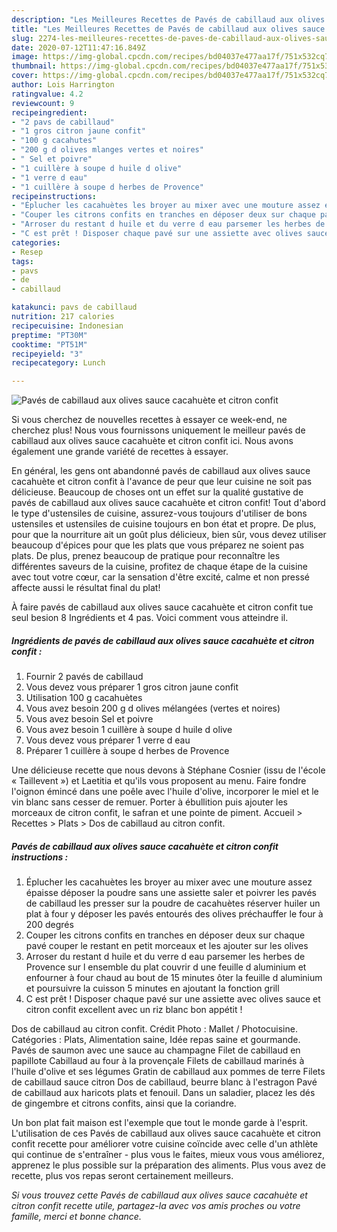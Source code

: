 ```yaml
---
description: "Les Meilleures Recettes de Pavés de cabillaud aux olives sauce cacahuète et citron confit"
title: "Les Meilleures Recettes de Pavés de cabillaud aux olives sauce cacahuète et citron confit"
slug: 2274-les-meilleures-recettes-de-paves-de-cabillaud-aux-olives-sauce-cacahuete-et-citron-confit
date: 2020-07-12T11:47:16.849Z
image: https://img-global.cpcdn.com/recipes/bd04037e477aa17f/751x532cq70/paves-de-cabillaud-aux-olives-sauce-cacahuete-et-citron-confit-photo-principale-de-la-recette.jpg
thumbnail: https://img-global.cpcdn.com/recipes/bd04037e477aa17f/751x532cq70/paves-de-cabillaud-aux-olives-sauce-cacahuete-et-citron-confit-photo-principale-de-la-recette.jpg
cover: https://img-global.cpcdn.com/recipes/bd04037e477aa17f/751x532cq70/paves-de-cabillaud-aux-olives-sauce-cacahuete-et-citron-confit-photo-principale-de-la-recette.jpg
author: Lois Harrington
ratingvalue: 4.2
reviewcount: 9
recipeingredient:
- "2 pavs de cabillaud"
- "1 gros citron jaune confit"
- "100 g cacahutes"
- "200 g d olives mlanges vertes et noires"
- " Sel et poivre"
- "1 cuillère à soupe d huile d olive"
- "1 verre d eau"
- "1 cuillère à soupe d herbes de Provence"
recipeinstructions:
- "Éplucher les cacahuètes les broyer au mixer avec une mouture assez épaisse déposer la poudre sans une assiette saler et poivrer les pavés de cabillaud les presser sur la poudre de cacahuètes réserver huiler un plat à four y déposer les pavés entourés des olives préchauffer le four à 200 degrés"
- "Couper les citrons confits en tranches en déposer deux sur chaque pavé couper le restant en petit morceaux et les ajouter sur les olives"
- "Arroser du restant d huile et du verre d eau parsemer les herbes de Provence sur l ensemble du plat couvrir d une feuille d aluminium et enfourner à four chaud au bout de 15 minutes ôter la feuille d aluminium et poursuivre la cuisson 5 minutes en ajoutant la fonction grill"
- "C est prêt ! Disposer chaque pavé sur une assiette avec olives sauce et citron confit excellent avec un riz blanc bon appétit !"
categories:
- Resep
tags:
- pavs
- de
- cabillaud

katakunci: pavs de cabillaud 
nutrition: 217 calories
recipecuisine: Indonesian
preptime: "PT30M"
cooktime: "PT51M"
recipeyield: "3"
recipecategory: Lunch

---
```



![Pavés de cabillaud aux olives sauce cacahuète et citron confit](https://img-global.cpcdn.com/recipes/bd04037e477aa17f/751x532cq70/paves-de-cabillaud-aux-olives-sauce-cacahuete-et-citron-confit-photo-principale-de-la-recette.jpg)

Si vous cherchez de nouvelles recettes à essayer ce week-end, ne cherchez plus! Nous vous fournissons uniquement le meilleur pavés de cabillaud aux olives sauce cacahuète et citron confit ici. Nous avons également une grande variété de recettes à essayer.

En général, les gens ont abandonné pavés de cabillaud aux olives sauce cacahuète et citron confit à l'avance de peur que leur cuisine ne soit pas délicieuse. Beaucoup de choses ont un effet sur la qualité gustative de pavés de cabillaud aux olives sauce cacahuète et citron confit! Tout d'abord le type d'ustensiles de cuisine, assurez-vous toujours d'utiliser de bons ustensiles et ustensiles de cuisine toujours en bon état et propre. De plus, pour que la nourriture ait un goût plus délicieux, bien sûr, vous devez utiliser beaucoup d'épices pour que les plats que vous préparez ne soient pas plats. De plus, prenez beaucoup de pratique pour reconnaître les différentes saveurs de la cuisine, profitez de chaque étape de la cuisine avec tout votre cœur, car la sensation d'être excité, calme et non pressé affecte aussi le résultat final du plat!

<!--inarticleads1-->

À faire pavés de cabillaud aux olives sauce cacahuète et citron confit tue seul besion 8 Ingrédients et 4 pas. Voici comment vous atteindre il.

##### Ingrédients de pavés de cabillaud aux olives sauce cacahuète et citron confit :

1. Fournir 2 pavés de cabillaud
1. Vous devez vous préparer 1 gros citron jaune confit
1. Utilisation 100 g cacahuètes
1. Vous avez besoin 200 g d olives mélangées (vertes et noires)
1. Vous avez besoin  Sel et poivre
1. Vous avez besoin 1 cuillère à soupe d huile d olive
1. Vous devez vous préparer 1 verre d eau
1. Préparer 1 cuillère à soupe d herbes de Provence


Une délicieuse recette que nous devons à Stéphane Cosnier (issu de l&#39;école « Taillevent ») et Laetitia et qu&#39;ils vous proposent au menu. Faire fondre l&#39;oignon émincé dans une poêle avec l&#39;huile d&#39;olive, incorporer le miel et le vin blanc sans cesser de remuer. Porter à ébullition puis ajouter les morceaux de citron confit, le safran et une pointe de piment. Accueil &gt; Recettes &gt; Plats &gt; Dos de cabillaud au citron confit. 

<!--inarticleads2-->

##### Pavés de cabillaud aux olives sauce cacahuète et citron confit instructions :

1. Éplucher les cacahuètes les broyer au mixer avec une mouture assez épaisse déposer la poudre sans une assiette saler et poivrer les pavés de cabillaud les presser sur la poudre de cacahuètes réserver huiler un plat à four y déposer les pavés entourés des olives préchauffer le four à 200 degrés
1. Couper les citrons confits en tranches en déposer deux sur chaque pavé couper le restant en petit morceaux et les ajouter sur les olives
1. Arroser du restant d huile et du verre d eau parsemer les herbes de Provence sur l ensemble du plat couvrir d une feuille d aluminium et enfourner à four chaud au bout de 15 minutes ôter la feuille d aluminium et poursuivre la cuisson 5 minutes en ajoutant la fonction grill
1. C est prêt ! Disposer chaque pavé sur une assiette avec olives sauce et citron confit excellent avec un riz blanc bon appétit !


Dos de cabillaud au citron confit. Crédit Photo : Mallet / Photocuisine. Catégories : Plats, Alimentation saine, Idée repas saine et gourmande. Pavés de saumon avec une sauce au champagne Filet de cabillaud en papillote Cabillaud au four à la provençale Filets de cabillaud marinés à l&#39;huile d&#39;olive et ses légumes Gratin de cabillaud aux pommes de terre Filets de cabillaud sauce citron Dos de cabillaud, beurre blanc à l&#39;estragon Pavé de cabillaud aux haricots plats et fenouil. Dans un saladier, placez les dés de gingembre et citrons confits, ainsi que la coriandre. 

<!--inarticleads1-->

<p>
Un bon plat fait maison est l'exemple que tout le monde garde à l'esprit. L'utilisation de ces Pavés de cabillaud aux olives sauce cacahuète et citron confit recette pour améliorer votre cuisine coïncide avec celle d'un athlète qui continue de s'entraîner - plus vous le faites, mieux vous vous améliorez, apprenez le plus possible sur la préparation des aliments. Plus vous avez de recette, plus vos repas seront certainement meilleurs.
</p>

<p>
<i>Si vous trouvez cette Pavés de cabillaud aux olives sauce cacahuète et citron confit recette utile, partagez-la avec vos amis proches ou votre famille, merci et bonne chance.</i>
</p>
